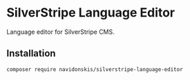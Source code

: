 # SilverStripe Language Editor

Language editor for SilverStripe CMS.
 
## Installation

```shell
composer require navidonskis/silverstripe-language-editor
```
